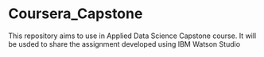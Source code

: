 # Coursera_Capstone
This repository aims to use in Applied Data Science Capstone course.
It will be usded to share the assignment developed using IBM Watson Studio
